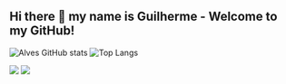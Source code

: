 ## Hi there 👋 my name is Guilherme - Welcome to my GitHub!

![Alves GitHub stats](https://github-readme-stats.vercel.app/api?username=gui1416&show_icons=true&theme=dracula)
![Top Langs](https://github-readme-stats.vercel.app/api/top-langs/?username=gui1416&layout=compact&theme=dracula)

<div> 

  <a href = "mailto:guilhermerm2005@gmail.com"><img src="https://img.shields.io/badge/-Gmail-%23333?style=for-the-badge&logo=gmail&logoColor=white" target="_blank"></a>
  <a href="https://www.linkedin.com/in/guilherme-rabelo-3aa160294/" target="_blank"><img src="https://img.shields.io/badge/-LinkedIn-%230077B5?style=for-the-badge&logo=linkedin&logoColor=white" target="_blank"></a> 

